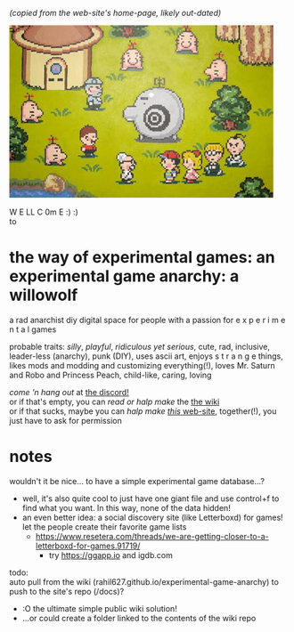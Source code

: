 *(copied from the web-site's home-page, likely out-dated)*

![](docs/earthbound-mr-saturns.jpg?raw=true)

W E LL C 0m E :) :)  
to  
# the way of experimental games: an experimental game anarchy: a willowolf
a rad anarchist diy digital space for people with a passion for e x p e r i m e n t a l games

probable traits: *silly*, *playful*, *ridiculous yet serious*, cute, rad, inclusive, leader-less (anarchy), punk (DIY), uses ascii art, enjoys s t r a n g e things, likes mods and modding and customizing everything(!), loves Mr. Saturn and Robo and Princess Peach, child-like, caring, loving

*come 'n hang out* at [the discord!](https://discord.gg/BsUq9n3)  
or if that's empty, you can *read or halp make* the [the wiki](https://github.com/Rahil627/experimental-game-anarchy/wiki)  
or if that sucks, maybe you can *halp make* [*this* web-site](https://github.com/Rahil627/experimental-game-anarchy/), together(!), you just have to ask for permission

# notes
wouldn't it be nice... to have a simple experimental game database...?    
  - well, it's also quite cool to just have one giant file and use control+f to find what you want. In this way, none of the data hidden!
  - an even better idea: a social discovery site (like Letterboxd) for games! let the people create their favorite game lists
    - https://www.resetera.com/threads/we-are-getting-closer-to-a-letterboxd-for-games.91719/
      - try https://ggapp.io and igdb.com

todo:  
auto pull from the wiki (rahil627.github.io/experimental-game-anarchy) to push to the site's repo (/docs)?
  - :O the ultimate simple public wiki solution!
  - ...or could create a folder linked to the contents of the wiki repo
